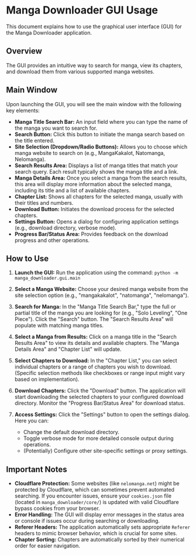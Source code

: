 # Manga Downloader GUI Usage

This document explains how to use the graphical user interface (GUI) for the Manga Downloader application.

## Overview

The GUI provides an intuitive way to search for manga, view its chapters, and download them from various supported manga websites.

## Main Window

Upon launching the GUI, you will see the main window with the following key elements:

-   **Manga Title Search Bar:** An input field where you can type the name of the manga you want to search for.
-   **Search Button:** Click this button to initiate the manga search based on the title entered.
-   **Site Selection (Dropdown/Radio Buttons):** Allows you to choose which manga website to search on (e.g., MangaKakalot, Natomanga, Nelomanga).
-   **Search Results Area:** Displays a list of manga titles that match your search query. Each result typically shows the manga title and a link.
-   **Manga Details Area:** Once you select a manga from the search results, this area will display more information about the selected manga, including its title and a list of available chapters.
-   **Chapter List:** Shows all chapters for the selected manga, usually with their titles and numbers.
-   **Download Button:** Initiates the download process for the selected chapters.
-   **Settings Button:** Opens a dialog for configuring application settings (e.g., download directory, verbose mode).
-   **Progress Bar/Status Area:** Provides feedback on the download progress and other operations.

## How to Use

1.  **Launch the GUI:**
    Run the application using the command: `python -m manga_downloader.gui.main`

2.  **Select a Manga Website:**
    Choose your desired manga website from the site selection option (e.g., "mangakakalot", "natomanga", "nelomanga").

3.  **Search for Manga:**
    In the "Manga Title Search Bar," type the full or partial title of the manga you are looking for (e.g., "Solo Leveling", "One Piece").
    Click the "Search" button.
    The "Search Results Area" will populate with matching manga titles.

4.  **Select a Manga from Results:**
    Click on a manga title in the "Search Results Area" to view its details and available chapters. The "Manga Details Area" and "Chapter List" will update.

5.  **Select Chapters to Download:**
    In the "Chapter List," you can select individual chapters or a range of chapters you wish to download. (Specific selection methods like checkboxes or range input might vary based on implementation).

6.  **Download Chapters:**
    Click the "Download" button. The application will start downloading the selected chapters to your configured download directory.
    Monitor the "Progress Bar/Status Area" for download status.

7.  **Access Settings:**
    Click the "Settings" button to open the settings dialog. Here you can:
    *   Change the default download directory.
    *   Toggle verbose mode for more detailed console output during operations.
    *   (Potentially) Configure other site-specific settings or proxy settings.

## Important Notes

-   **Cloudflare Protection:** Some websites (like `nelomanga.net`) might be protected by Cloudflare, which can sometimes prevent automated searching. If you encounter issues, ensure your `cookies.json` file (located in `manga_downloader/core/`) is updated with valid Cloudflare bypass cookies from your browser.
-   **Error Handling:** The GUI will display error messages in the status area or console if issues occur during searching or downloading.
-   **Referer Headers:** The application automatically sets appropriate `Referer` headers to mimic browser behavior, which is crucial for some sites.
-   **Chapter Sorting:** Chapters are automatically sorted by their numerical order for easier navigation.
